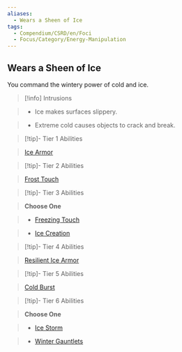 ```yaml
---
aliases:
  - Wears a Sheen of Ice
tags:
  - Compendium/CSRD/en/Foci
  - Focus/Category/Energy-Manipulation
---
```

  
    
## Wears a Sheen of Ice    
You command the wintery power of cold and ice.    
  
>[!info] Intrusions    
>- Ice makes surfaces slippery.    
>- Extreme cold causes objects to crack and break.    
  
  
>[!tip]- Tier 1 Abilities    
> [Ice Armor](Ice-Armor.md)    
  
  
>[!tip]- Tier 2 Abilities    
> [Frost Touch](Frost-Touch.md)    
  
  
>[!tip]- Tier 3 Abilities    
> **Choose One**    
>- [Freezing Touch](Freezing-Touch.md)    
>- [Ice Creation](Ice-Creation.md)    
  
  
>[!tip]- Tier 4 Abilities    
> [Resilient Ice Armor](Resilient-Ice-Armor.md)    
  
  
>[!tip]- Tier 5 Abilities    
> [Cold Burst](Cold-Burst.md)    
  
  
>[!tip]- Tier 6 Abilities    
> **Choose One**    
>- [Ice Storm](Ice-Storm.md)    
>- [Winter Gauntlets](Winter-Gauntlets.md)